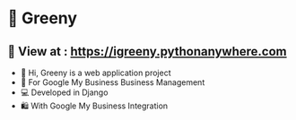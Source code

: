 # 🌿 Greeny
## 🚀 View at : https://igreeny.pythonanywhere.com 
- 👋 Hi, Greeny is a web application project
- 🏬 For Google My Business Business Management 
- 💻 Developed in Django
- 🛍️ With Google My Business Integration 
